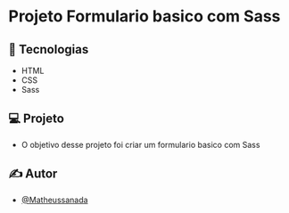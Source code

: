 
# Projeto Formulario basico com Sass



## 🚀  Tecnologias

  

- HTML
- CSS
- Sass


## 💻 Projeto

- O objetivo desse projeto foi criar um formulario basico com Sass

  






## ✍️ Autor

  

- [@Matheussanada](https://github.com/Matheus-sanada)



